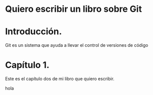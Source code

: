 # Quiero escribir un libro sobre Git

# Introducción.
Git es un sistema que ayuda a llevar el control de versiones de código

# Capítulo 1.
Este es el capítulo dos de mi libro que quiero escribir.

hola
